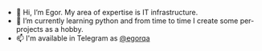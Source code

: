 - 👋 Hi, I’m Egor. My area of expertise is IT infrastructure.
- 🌱 I’m currently learning python and from time to time I create some per-projects as a hobby.
- 📫 I'm available in Telegram as [@egorqa](https://t.me/egorqa)

